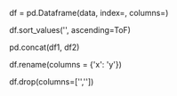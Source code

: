 
df = pd.Dataframe(data, index=, columns=)

df.sort_values('', ascending=ToF)

pd.concat(df1, df2)

df.rename(columns = {'x': 'y'})

df.drop(columns=['',''])